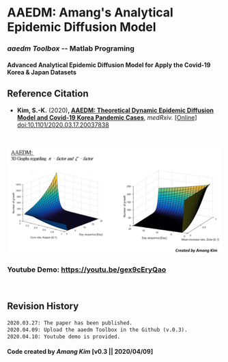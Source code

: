 # AAEDM: Amang's Analytical Epidemic Diffusion Model
### *aaedm Toolbox*  --  Matlab Programing
#### Advanced Analytical Epidemic Diffusion Model for Apply the Covid-19 Korea & Japan Datasets



## Reference Citation
* **Kim, S.-K.** (2020)**, <a href="https://www.medrxiv.org/content/10.1101/2020.03.17.20037838v1" target="_blank">AAEDM: Theoretical Dynamic Epidemic Diffusion Model and Covid-19 Korea Pandemic Cases</a>**, *medRxiv.* <a href="https://doi.org/10.1101/2020.03.17.20037838" target="_blank">[Online] doi:10.1101/2020.03.17.20037838 </a></br>
</br>


![-](https://github.com/amangkim/aaedm-covid19-kr/blob/master/AAEDM_GitHub_3D_Graphs_AMG.jpg)


### Youtube Demo: https://youtu.be/gex9cEryQao
</br>

## Revision History
```
2020.03.27: The paper has been published.
2020.04.09: Upload the aaedm Toolbox in the Github (v.0.3).
2020.04.10: Youtube demo is provided.
```

#### Code created by *Amang Kim* [v0.3 || 2020/04/09]

